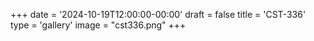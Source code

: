 +++
date = '2024-10-19T12:00:00-00:00'
draft = false
title = 'CST-336'
type = 'gallery'
image = "cst336.png"
+++
